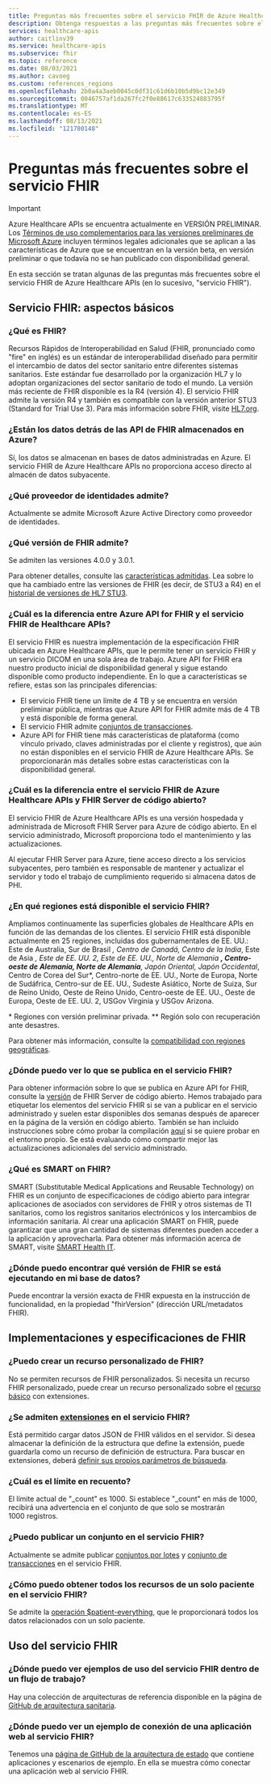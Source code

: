 ```yaml
---
title: Preguntas más frecuentes sobre el servicio FHIR de Azure Healthcare APIs
description: Obtenga respuestas a las preguntas más frecuentes sobre el servicio FHIR, como la ubicación de almacenamiento de datos detrás de las API de FHIR y la compatibilidad con versiones.
services: healthcare-apis
author: caitlinv39
ms.service: healthcare-apis
ms.subservice: fhir
ms.topic: reference
ms.date: 08/03/2021
ms.author: cavoeg
ms.custom: references_regions
ms.openlocfilehash: 2b0a4a3aeb0045c0df31c61d6b10b5d9bc12e349
ms.sourcegitcommit: 0046757af1da267fc2f0e88617c633524883795f
ms.translationtype: MT
ms.contentlocale: es-ES
ms.lasthandoff: 08/13/2021
ms.locfileid: "121780148"
---
```

# <a name="frequently-asked-questions-about-the-fhir-service"></a>Preguntas más frecuentes sobre el servicio FHIR

> [!IMPORTANT]
> Azure Healthcare APIs se encuentra actualmente en VERSIÓN PRELIMINAR. Los [Términos de uso complementarios para las versiones preliminares de Microsoft Azure](https://azure.microsoft.com/support/legal/preview-supplemental-terms/) incluyen términos legales adicionales que se aplican a las características de Azure que se encuentran en la versión beta, en versión preliminar o que todavía no se han publicado con disponibilidad general.

En esta sección se tratan algunas de las preguntas más frecuentes sobre el servicio FHIR de Azure Healthcare APIs (en lo sucesivo, "servicio FHIR").

## <a name="fhir-service-the-basics"></a>Servicio FHIR: aspectos básicos

### <a name="what-is-fhir"></a>¿Qué es FHIR?

Recursos Rápidos de Interoperabilidad en Salud (FHIR, pronunciado como "fire" en inglés) es un estándar de interoperabilidad diseñado para permitir el intercambio de datos del sector sanitario entre diferentes sistemas sanitarios. Este estándar fue desarrollado por la organización HL7 y lo adoptan organizaciones del sector sanitario de todo el mundo. La versión más reciente de FHIR disponible es la R4 (versión 4). El servicio FHIR admite la versión R4 y también es compatible con la versión anterior STU3 (Standard for Trial Use 3). Para más información sobre FHIR, visite [HL7.org](http://hl7.org/fhir/summary.html).

### <a name="is-the-data-behind-the-fhir-apis-stored-in-azure"></a>¿Están los datos detrás de las API de FHIR almacenados en Azure?

Sí, los datos se almacenan en bases de datos administradas en Azure. El servicio FHIR de Azure Healthcare APIs no proporciona acceso directo al almacén de datos subyacente.

### <a name="what-identity-provider-do-you-support"></a>¿Qué proveedor de identidades admite?

Actualmente se admite Microsoft Azure Active Directory como proveedor de identidades.

### <a name="what-fhir-version-do-you-support"></a>¿Qué versión de FHIR admite?

Se admiten las versiones 4.0.0 y 3.0.1.

Para obtener detalles, consulte las [características admitidas](fhir-features-supported.md). Lea sobre lo que ha cambiado entre las versiones de FHIR (es decir, de STU3 a R4) en el [historial de versiones de HL7 STU3](https://hl7.org/fhir/R4/history.html).

### <a name="what-is-the-difference-between-the-azure-api-for-fhir-and-the-fhir-service-in-the-healthcare-apis"></a>¿Cuál es la diferencia entre Azure API for FHIR y el servicio FHIR de Healthcare APIs?

El servicio FHIR es nuestra implementación de la especificación FHIR ubicada en Azure Healthcare APIs, que le permite tener un servicio FHIR y un servicio DICOM en una sola área de trabajo. Azure API for FHIR era nuestro producto inicial de disponibilidad general y sigue estando disponible como producto independiente. En lo que a características se refiere, estas son las principales diferencias:

* El servicio FHIR tiene un límite de 4 TB y se encuentra en versión preliminar pública, mientras que Azure API for FHIR admite más de 4 TB y está disponible de forma general.
* El servicio FHIR admite [conjuntos de transacciones](https://www.hl7.org/fhir/http.html#transaction).
* Azure API for FHIR tiene más características de plataforma (como vínculo privado, claves administradas por el cliente y registros), que aún no están disponibles en el servicio FHIR de Azure Healthcare APIs. Se proporcionarán más detalles sobre estas características con la disponibilidad general.

### <a name="whats-the-difference-between-fhir-service-in-the-azure-healthcare-apis-and-the-open-source-fhir-server"></a>¿Cuál es la diferencia entre el servicio FHIR de Azure Healthcare APIs y FHIR Server de código abierto?

El servicio FHIR de Azure Healthcare APIs es una versión hospedada y administrada de Microsoft FHIR Server para Azure de código abierto. En el servicio administrado, Microsoft proporciona todo el mantenimiento y las actualizaciones.

Al ejecutar FHIR Server para Azure, tiene acceso directo a los servicios subyacentes, pero también es responsable de mantener y actualizar el servidor y todo el trabajo de cumplimiento requerido si almacena datos de PHI.

### <a name="in-which-regions-is-the-fhir-service-available"></a>¿En qué regiones está disponible el servicio FHIR?

Ampliamos continuamente las superficies globales de Healthcare APIs en función de las demandas de los clientes. El servicio FHIR está disponible actualmente en 25 regiones, incluidas dos gubernamentales de EE. UU.: Este de Australia, Sur de Brasil *, Centro de Canadá, Centro de la India*, Este de Asia *, Este de EE. UU. 2, Este de EE. UU., Norte de Alemania **, Centro-oeste de Alemania, Norte de Alemania**, Japón Oriental, Japón Occidental*, Centro de Corea del Sur*, Centro-norte de EE. UU., Norte de Europa, Norte de Sudáfrica, Centro-sur de EE. UU., Sudeste Asiático, Norte de Suiza, Sur de Reino Unido, Oeste de Reino Unido, Centro-oeste de EE. UU., Oeste de Europa, Oeste de EE. UU. 2, USGov Virginia y USGov Arizona.

\* Regiones con versión preliminar privada. ** Región solo con recuperación ante desastres.

Para obtener más información, consulte la [compatibilidad con regiones geográficas](https://azure.microsoft.com/global-infrastructure/services/?products=azure-api-for-fhir&regions=all).

### <a name="where-can-i-see-what-is-releasing-into-the-fhir-service"></a>¿Dónde puedo ver lo que se publica en el servicio FHIR?

Para obtener información sobre lo que se publica en Azure API for FHIR, consulte la [versión](https://github.com/microsoft/fhir-server/releases) de FHIR Server de código abierto. Hemos trabajado para etiquetar los elementos del servicio FHIR si se van a publicar en el servicio administrado y suelen estar disponibles dos semanas después de aparecer en la página de la versión en código abierto. También se han incluido instrucciones sobre cómo probar la compilación [aquí](https://github.com/microsoft/fhir-server/blob/master/docs/Testing-Releases.md) si se quiere probar en el entorno propio. Se está evaluando cómo compartir mejor las actualizaciones adicionales del servicio administrado.

### <a name="what-is-smart-on-fhir"></a>¿Qué es SMART on FHIR?

SMART (Substitutable Medical Applications and Reusable Technology) on FHIR es un conjunto de especificaciones de código abierto para integrar aplicaciones de asociados con servidores de FHIR y otros sistemas de TI sanitarios, como los registros sanitarios electrónicos y los intercambios de información sanitaria. Al crear una aplicación SMART on FHIR, puede garantizar que una gran cantidad de sistemas diferentes pueden acceder a la aplicación y aprovecharla.
Para obtener más información acerca de SMART, visite [SMART Health IT](https://smarthealthit.org/).

### <a name="where-can-i-find-what-version-of-fhir-is-running-on-my-database"></a>¿Dónde puedo encontrar qué versión de FHIR se está ejecutando en mi base de datos?

Puede encontrar la versión exacta de FHIR expuesta en la instrucción de funcionalidad, en la propiedad "fhirVersion" (dirección URL/metadatos FHIR).

## <a name="fhir-implementations-and-specifications"></a>Implementaciones y especificaciones de FHIR

### <a name="can-i-create-a-custom-fhir-resource"></a>¿Puedo crear un recurso personalizado de FHIR?

No se permiten recursos de FHIR personalizados. Si necesita un recurso FHIR personalizado, puede crear un recurso personalizado sobre el [recurso básico](http://www.hl7.org/fhir/basic.html) con extensiones. 

### <a name="are-extensions-supported-on-the-fhir-service"></a>¿Se admiten [extensiones](https://www.hl7.org/fhir/extensibility.html) en el servicio FHIR?

Está permitido cargar datos JSON de FHIR válidos en el servidor. Si desea almacenar la definición de la estructura que define la extensión, puede guardarla como un recurso de definición de estructura. Para buscar en extensiones, deberá [definir sus propios parámetros de búsqueda](how-to-do-custom-search.md). 

### <a name="what-is-the-limit-on-_count"></a>¿Cuál es el límite en recuento?

El límite actual de "_count" es 1000. Si establece "_count" en más de 1000, recibirá una advertencia en el conjunto de que solo se mostrarán 1000 registros.

### <a name="can-i-post-a-bundle-to-the-fhir-service"></a>¿Puedo publicar un conjunto en el servicio FHIR?

Actualmente se admite publicar [conjuntos por lotes](https://www.hl7.org/fhir/valueset-bundle-type.html) y [conjunto de transacciones](https://www.hl7.org/fhir/http.html#transaction) en el servicio FHIR.

### <a name="how-can-i-get-all-resources-for-a-single-patient-in-the-fhir-service"></a>¿Cómo puedo obtener todos los recursos de un solo paciente en el servicio FHIR?

Se admite la [operación $patient-everything](patient-everything.md), que le proporcionará todos los datos relacionados con un solo paciente. 

## <a name="using-the-fhir-service"></a>Uso del servicio FHIR

### <a name="where-can-i-see-some-examples-of-using-the-fhir-service-within-a-workflow"></a>¿Dónde puedo ver ejemplos de uso del servicio FHIR dentro de un flujo de trabajo?

Hay una colección de arquitecturas de referencia disponible en la página de [GitHub de arquitectura sanitaria](https://github.com/microsoft/health-architectures).

### <a name="where-can-i-see-an-example-of-connecting-a-web-application-to-fhir-service"></a>¿Dónde puedo ver un ejemplo de conexión de una aplicación web al servicio FHIR?

Tenemos una [página de GitHub de la arquitectura de estado](https://aka.ms/health-architectures) que contiene aplicaciones y escenarios de ejemplo. En ella se muestra cómo conectar una aplicación web al servicio FHIR.
